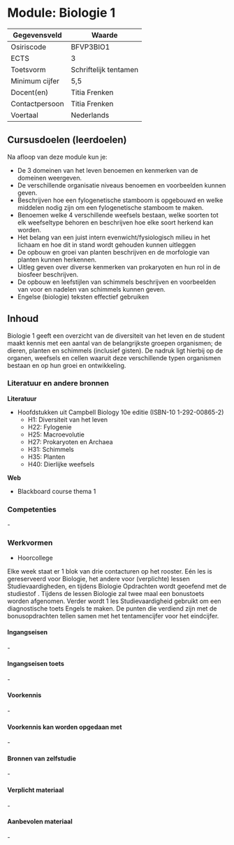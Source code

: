 # Module: Biologie 1

| Gegevensveld  | Waarde |
| ------------- | ------------- |
| Osiriscode  | BFVP3BIO1  |
| ECTS  | 3 |
| Toetsvorm  | Schriftelijk tentamen |
| Minimum cijfer  | 5,5 |
| Docent(en)  | Titia Frenken |
| Contactpersoon  | Titia Frenken |
| Voertaal  | Nederlands |

## Cursusdoelen (leerdoelen)

Na afloop van deze module kun je:  

- De 3 domeinen van het leven benoemen en kenmerken van de domeinen weergeven.
- De verschillende organisatie niveaus benoemen en voorbeelden kunnen geven.
- Beschrijven hoe een fylogenetische stamboom is opgebouwd en welke middelen nodig zijn om een fylogenetische stamboom te maken.
- Benoemen welke 4 verschillende weefsels bestaan, welke soorten tot elk weefseltype behoren en beschrijven hoe elke soort herkend kan worden.
- Het belang van een juist intern evenwicht/fysiologisch milieu in het lichaam en hoe dit in stand wordt gehouden  kunnen uitleggen
- De opbouw en groei van planten beschrijven en  de morfologie van planten kunnen herkennen.
- Uitleg geven over diverse kenmerken van prokaryoten en hun rol in de biosfeer beschrijven.
- De opbouw en leefstijlen van schimmels beschrijven en voorbeelden van voor en nadelen van schimmels kunnen geven.
- Engelse (biologie) teksten effectief gebruiken

## Inhoud

Biologie 1 geeft een overzicht van de diversiteit van het leven en de student maakt kennis met een aantal van de belangrijkste groepen organismen; de dieren, planten en schimmels (inclusief gisten). De nadruk ligt hierbij op de organen, weefsels en cellen waaruit deze verschillende typen organismen bestaan en op hun groei en ontwikkeling.

### Literatuur en andere bronnen

**Literatuur**  

- Hoofdstukken uit Campbell Biology 10e editie (ISBN-10 1-292-00865-2)  
    - H1: Diversiteit van het leven 
    - H22: Fylogenie 
    - H25: Macroevolutie 
    - H27: Prokaryoten en Archaea 
    - H31: Schimmels 
    - H35: Planten 
    - H40: Dierlijke weefsels


**Web**
- Blackboard course thema 1

### Competenties  
\-

### Werkvormen  
- Hoorcollege

Elke week staat er 1 blok van drie contacturen op het rooster. Eén les is gereserveerd voor Biologie, het andere voor (verplichte) lessen Studievaardigheden, en tijdens Biologie Opdrachten wordt geoefend met de studiestof . Tijdens de lessen Biologie zal twee maal een bonustoets worden afgenomen. Verder wordt 1 les Studievaardigheid gebruikt om een diagnostische toets Engels te maken. De punten die verdiend zijn met de bonusopdrachten tellen samen met het tentamencijfer voor het eindcijfer.

#### Ingangseisen 
\- 

#### Ingangseisen toets
\- 

#### Voorkennis
\-

#### Voorkennis kan worden opgedaan met
\-

#### Bronnen van zelfstudie
\-

#### Verplicht materiaal
\-

#### Aanbevolen materiaal
\-

